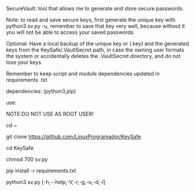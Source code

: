 SecureVault: tool that allows me to generate and store secure passwords.

Note: to read and save secure keys, 
first generate the unique key with python3 sv.py -u, 
remember to save that key very well, 
because without it you will not be able to access your saved passwords

Optional: Have a local backup of the unique key or (.key) and the generated keys from the KeySafe/.VaultSecret path, in case the owning user formats the system or accidentally deletes the .VaultSecret directory, and do not lose your keys.

Remember to keep script and module dependencies updated in requirements .txt

dependencies: (python3,pip) 

use: 

NOTE:DO NOT USE AS ROOT USER!

cd ~ 

git clone https://github.com/LinuxProgramador/KeySafe

cd KeySafe 

chmod 700 sv.py 

pip install -r requirements.txt 

python3 sv.py [-h,--help,-V,-r,-g,-u,-d,-l]

